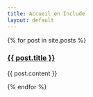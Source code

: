 ```yaml
---
title: Accueil en Include
layout: default
---
```


<div class="row">
	{% for post in site.posts %} 
		<div class="col-md-4 img-portfolio">
		<h3>
			<a href="{{ post.url }}">{{ post.title }}</a>
		</h3>
			<p>{{ post.content }}</p>
		</div>
	{% endfor %}
</div>

